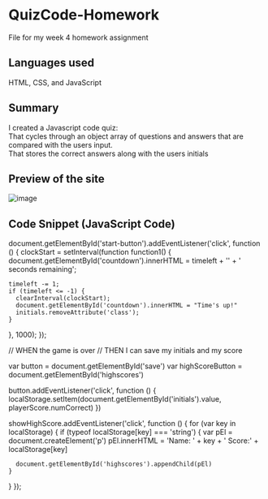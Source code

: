 # QuizCode-Homework
File for my week 4 homework assignment
## Languages used
HTML, CSS, and JavaScript
## Summary
I created a Javascript code quiz: <br>
That cycles through an object array of questions and answers that are compared with the users input. <br>
That stores the correct answers along with the users initials
## Preview of the site
![image](![code-quiz-snip](https://user-images.githubusercontent.com/88392799/136825465-1cd49f12-a8f5-4838-b030-eb8a6dce4e6d.PNG)
)
## Code Snippet (JavaScript Code)
document.getElementById('start-button').addEventListener('click', function () {
  clockStart = setInterval(function function1() {
    document.getElementById('countdown').innerHTML = timeleft + '' + ' seconds remaining';

    timeleft -= 1;
    if (timeleft <= -1) {
      clearInterval(clockStart);
      document.getElementById('countdown').innerHTML = "Time's up!"
      initials.removeAttribute('class');
    }
  }, 1000);
});


// WHEN the game is over
// THEN I can save my initials and my score

var button = document.getElementById('save')
var highScoreButton = document.getElementById('highscores')


button.addEventListener('click', function () {
  localStorage.setItem(document.getElementById('initials').value, playerScore.numCorrect)
})

showHighScore.addEventListener('click', function () {
  for (var key in localStorage) {
    if (typeof localStorage[key] === 'string') {
      var pEl = document.createElement('p')
      pEl.innerHTML = 'Name: ' + key + ' Score:' + localStorage[key]

      document.getElementById('highscores').appendChild(pEl)
    }
  }
});
